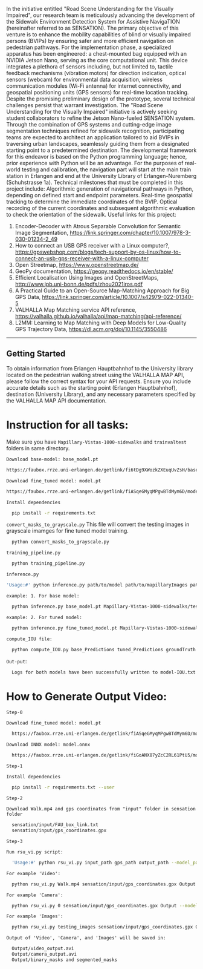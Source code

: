 In the initiative entitled "Road Scene Understanding for the Visually Impaired", our research team is meticulously advancing the development of the Sidewalk Environment Detection System for Assistive NavigaTION (hereinafter referred to as SENSATION). The primary objective of this venture is to enhance the mobility capabilities of blind or visually impaired persons (BVIPs) by ensuring safer and more efficient navigation on pedestrian pathways.
For the implementation phase, a specialized apparatus has been engineered: a chest-mounted bag equipped with an NVIDIA Jetson Nano, serving as the core computational unit. This device integrates a plethora of sensors including, but not limited to, tactile feedback mechanisms (vibration motors) for direction indication, optical sensors (webcam) for environmental data acquisition, wireless communication modules (Wi-Fi antenna) for internet connectivity, and geospatial positioning units (GPS sensors) for real-time location tracking.
Despite the promising preliminary design of the prototype, several technical challenges persist that warrant investigation.
The "Road Scene Understanding for the Visually Impaired" initiative is actively seeking student collaborators to refine the Jetson Nano-fueled SENSATION system. Through the combination of GPS systems and cutting-edge image segmentation techniques refined for sidewalk recognition, participating teams are expected to architect an application tailored to aid BVIPs in traversing urban landscapes, seamlessly guiding them from a designated starting point to a predetermined destination.
The developmental framework for this endeavor is based on the Python programming language; hence, prior experience with Python will be an advantage.
For the purposes of real-world testing and calibration, the navigation part will start at the main train station in Erlangen and end at the University Library of Erlangen-Nuremberg (Schuhstrasse 1a).
Technical milestones that must be completed in this project include:
Algorithmic generation of navigational pathways in Python, depending on defined start and endpoint parameters.
Real-time geospatial tracking to determine the immediate coordinates of the BVIP.
Optical recording of the current coordinates and subsequent algorithmic evaluation to check the orientation of the sidewalk.
Useful links for this project:
1. Encoder-Decoder with Atrous Separable Convolution for Semantic Image Segmentation, https://link.springer.com/chapter/10.1007/978-3-030-01234-2_49
2. How to connect an USB GPS receiver with a Linux computer?, https://gpswebshop.com/blogs/tech-support-by-os-linux/how-to-connect-an-usb-gps-receiver-with-a-linux-computer
3. Open Streetmap, https://www.openstreetmap.de/
4. GeoPy documentation, https://geopy.readthedocs.io/en/stable/
5. Efficient Localisation Using Images and OpenStreetMaps, http://www.ipb.uni-bonn.de/pdfs/zhou2021iros.pdf
6. A Practical Guide to an Open-Source Map-Matching Approach for Big GPS Data, https://link.springer.com/article/10.1007/s42979-022-01340-5
7. VALHALLA Map Matching service API reference, https://valhalla.github.io/valhalla/api/map-matching/api-reference/
8. L2MM: Learning to Map Matching with Deep Models for Low-Quality GPS Trajectory Data, https://dl.acm.org/doi/10.1145/3550486

------------------------------------------------------------------------------------------
<!-- GETTING STARTED -->
## Getting Started

To obtain information from Erlangen Hauptbahnhof to the University library located on the pedestrian walking street using the VALHALLA MAP API, please follow the correct syntax for your API requests. Ensure you include accurate details such as the starting point (Erlangen Hauptbahnhof), destination (University Library), and any necessary parameters specified by the VALHALLA MAP API documentation.


# Instruction for all tasks:
Make sure you have `Mapillary-Vistas-1000-sidewalks` and `trainvaltest` folders in same directory.

`Download base-model: base_model.pt`
```sh
https://faubox.rrze.uni-erlangen.de/getlink/fi6tDg9XWozkZXEuqUvZsH/base_model.pt
```
`Download fine_tuned model: model.pt`
```sh
https://faubox.rrze.uni-erlangen.de/getlink/fiASqeGMyqMPgwBTdMym6D/model.pt
```

`Install dependencies`
```sh
  pip install -r requirements.txt 
```

`convert_masks_to_grayscale.py`
This file will convert the testing images in grayscale imamges for fine tuned model training.
```sh
  python convert_masks_to_grayscale.py
```

`training_pipeline.py`
```sh
  python training_pipeline.py

```

`inference.py`
```sh
'Usage:#' python inference.py path/to/model path/to/mapillaryImages path/to/mapillaryLabels OutputPath/to/ModelOutput OutputPath/to/binaryPredictions OutputPath/to/groundTruth 
```
`example: 1. For base model:`
```sh 
  python inference.py base_model.pt Mapillary-Vistas-1000-sidewalks/testing/images Mapillary-Vistas-1000-sidewalks/testing/labels base_model_output base_Predictions groundTruth
```
`example: 2. For tuned model:`
```sh 
  python inference.py fine_tuned_model.pt Mapillary-Vistas-1000-sidewalks/testing/images Mapillary-Vistas-1000-sidewalks/testing/labels tuned_model_output tuned_Predictions groundTruth
```

`compute_IOU file:`
```sh
  python compute_IOU.py base_Predictions tuned_Predictions groundTruth 
```

`Out-put`:
```sh
  Logs for both models have been successfully written to model-IOU.txt.
```

# How to Generate Output Video:
`Step-0`

`Download fine_tuned model: model.pt`
```sh
  https://faubox.rrze.uni-erlangen.de/getlink/fiASqeGMyqMPgwBTdMym6D/model.pt
```
`Download ONNX model: model.onnx`
```sh
  https://faubox.rrze.uni-erlangen.de/getlink/fiGoANX87yZcC2RL61PtU5/model.onxx
```

`Step-1`

`Install dependencies`
```sh
  pip install -r requirements.txt --user
```
`Step-2`

`Download Walk.mp4 and gps coordinates from "input" folder in sensation folder`
```sh
  sensation/input/FAU_box_link.txt
  sensation/input/gps_coordinates.gpx
```

`Step-3`

`Run rsu_vi.py script:`
```sh
  'Usage:#' python rsu_vi.py input_path gps_path output_path --model_path 
```
`For example 'Video':`
```sh
  python rsu_vi.py Walk.mp4 sensation/input/gps_coordinates.gpx Output --model_path model.pt
```
`For example 'Camera':`
```sh
  python rsu_vi.py 0 sensation/input/gps_coordinates.gpx Output --model_path model.pt
```
`For example 'Images':`
```sh
  python rsu_vi.py testing_images sensation/input/gps_coordinates.gpx Output --model_path model.pt
```

`Output of 'Video', 'Camera', and 'Images' will be saved in:`
```sh
  Output/video_output.avi
  Output/camera_output.avi
  Output/binary_masks and segmented_masks
```
